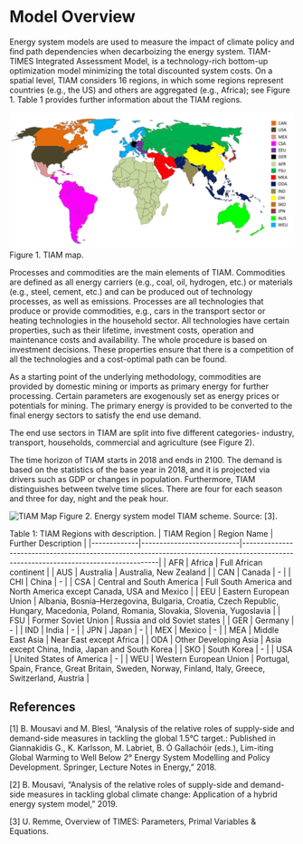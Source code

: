 # Model Overview

Energy system models are used to measure the impact of climate policy and find path dependencies when decarboizing the energy system.
 TIAM- TIMES Integrated Assessment Model, is a technology-rich bottom-up optimization model minimizing the total discounted system costs. On a spatial level, TIAM considers 16 regions, in which some regions represent countries (e.g., the US) and others are aggregated (e.g., Africa); see Figure 1. Table 1 provides further information about the TIAM regions. 

![TIAM Map](./figs/TIAM_map_without_ports.png) 
Figure 1. TIAM map.

Processes and commodities are the main elements of TIAM. Commodities are defined as all energy carriers (e.g., coal, oil, hydrogen, etc.) or materials (e.g., steel, cement, etc.) and can be produced out of technology processes, as well as emissions. Processes are all technologies that produce or provide commodities, e.g., cars in the transport sector or heating technologies in the household sector. All technologies have certain properties, such as their lifetime, investment costs, operation and maintenance costs and availability. The whole procedure is based on investment decisions. These properties ensure that there is a competition of all the technologies and a cost-optimal path can be found. 

As a starting point of the underlying methodology, commodities are provided by domestic mining or imports as primary energy for further processing. Certain parameters are exogenously set as energy prices or potentials for mining. The primary energy is provided to be converted to the final energy sectors to satisfy the end use demand.

The end use sectors in TIAM are split into five different categories- industry, transport, households, commercial and agriculture (see Figure 2).

The time horizon of TIAM starts in 2018 and ends in 2100. The demand is based on the statistics of the base year in 2018, and it is projected via drivers such as GDP or changes in population. Furthermore, TIAM distinguishes between twelve time slices. There are four for each season and three for day, night and the peak hour. 

![TIAM Map](./figs/tiam-res.png) 
Figure 2. Energy system model TIAM scheme. Source: [3].

Table 1: TIAM Regions with description.
| TIAM Region | Region Name               | Further Description                                                                                                                 |
|-------------|---------------------------|-------------------------------------------------------------------------------------------------------------------------------------|
| AFR         | Africa                    | Full African continent                                                                                                              |
| AUS         | Australia                 | Australia, New Zealand                                                                                                              |
| CAN         | Canada                    | -                                                                                                                                   |
| CHI         | China                     | -                                                                                                                                   |
| CSA         | Central and South America | Full South America and North America except Canada, USA and Mexico                                                                  |
| EEU         | Eastern European Union    | Albania, Bosnia–Herzegovina, Bulgaria, Croatia, Czech Republic, Hungary, Macedonia, Poland, Romania, Slovakia, Slovenia, Yugoslavia |
| FSU         | Former Soviet Union       | Russia and old Soviet states                                                                                                        |
| GER         | Germany                   | -                                                                                                                                   |
| IND         | India                     | -                                                                                                                                   |
| JPN         | Japan                     | -                                                                                                                                   |
| MEX         | Mexico                    | -                                                                                                                                   |
| MEA         | Middle East Asia          | Near East except Africa                                                                                                             |
| ODA         | Other Developing Asia     | Asia except China, India, Japan and South Korea                                                                                     |
| SKO         | South Korea               | -                                                                                                                                   |
| USA         | United States of America  | -                                                                                                                                   |
| WEU         | Western European Union    | Portugal, Spain, France, Great Britain, Sweden, Norway, Finland, Italy, Greece, Switzerland, Austria                                |


## References
[1]	B. Mousavi and M. Blesl, “Analysis of the relative roles of supply-side and demand-side measures in tackling the global 1.5°C target.: Published in Giannakidis G., K. Karlsson, M. Labriet, B. Ó Gallachóir (eds.), Lim-iting Global Warming to Well Below 2° Energy System Modelling and Policy Development. Springer, Lecture Notes in Energy,” 2018.

[2]	B. Mousavi, “Analysis of the relative roles of supply-side and demand-side measures in tackling global climate change: Application of a hybrid energy system model,” 2019.

[3]	U. Remme, Overview of TIMES: Parameters, Primal Variables & Equations.
